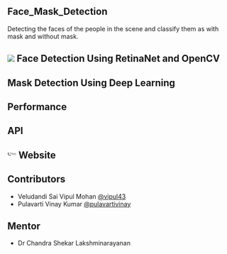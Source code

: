 ## Face_Mask_Detection
Detecting the faces of the people in the scene and classify them as with mask and without mask. 

## <img height="20" src="https://github.com/github/explore/tree/master/topics/opencv"> Face Detection Using RetinaNet and OpenCV

## Mask Detection Using Deep Learning

## Performance

## API

## <img height="20" src="https://github.com/github/explore/blob/master/topics/flask/flask.png"> Website

## Contributors
- Veludandi Sai Vipul Mohan [@vipul43](https://github.com/vipul43)
- Pulavarti Vinay Kumar [@pulavartivinay](https://github.com/pulavartivinay)

## Mentor
- Dr Chandra Shekar Lakshminarayanan